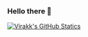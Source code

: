 ### Hello there 👋

[![Virakk's GitHub Statics](https://github-readme-stats.vercel.app/api?username=Virakk&show_icons=true)](https://github.com/anuraghazra/github-readme-stats)
<!--
**Virakk/Virakk** is a ✨ _special_ ✨ repository because its `README.md` (this file) appears on your GitHub profile.

Here are some ideas to get you started:

- 🔭 I’m currently working on ...
- 🌱 I’m currently learning ...
- 👯 I’m looking to collaborate on ...
- 🤔 I’m looking for help with ...
- 💬 Ask me about ...
- 📫 How to reach me: ...
- 😄 Pronouns: ...
- ⚡ Fun fact: ...
-->
